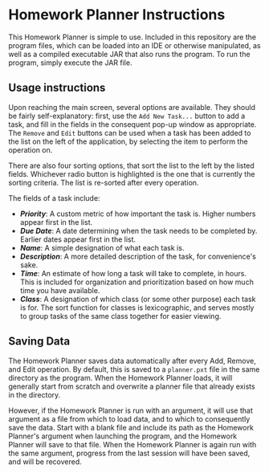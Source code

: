# Homework Planner Instructions

This Homework Planner is simple to use. Included in this repository are the program files, which can be loaded into an IDE or otherwise manipulated, as well as a compiled executable JAR that also runs the program. To run the program, simply execute the JAR file.

## Usage instructions

Upon reaching the main screen, several options are available. They should be fairly self-explanatory: first, use the ```Add New Task...``` button to add a task, and fill in the fields in the consequent pop-up window as appropriate. The ```Remove``` and ```Edit``` buttons can be used when a task has been added to the list on the left of the application, by selecting the item to perform the operation on.

There are also four sorting options, that sort the list to the left by the listed fields. Whichever radio button is highlighted is the one that is currently the sorting criteria. The list is re-sorted after every operation.

The fields of a task include:
- ***Priority***: A custom metric of how important the task is. Higher numbers appear first in the list.
- ***Due Date***: A date determining when the task needs to be completed by. Earlier dates appear first in the list.
- ***Name***: A simple designation of what each task is.
- ***Description***: A more detailed description of the task, for convenience's sake.
- ***Time***: An estimate of how long a task will take to complete, in hours. This is included for organization and prioritization based on how much time you have available.
- ***Class***: A designation of which class (or some other purpose) each task is for. The sort function for classes is lexicographic, and serves mostly to group tasks of the same class together for easier viewing.

## Saving Data

The Homework Planner saves data automatically after every Add, Remove, and Edit operation. By default, this is saved to a ```planner.pxt``` file in the same directory as the program. When the Homework Planner loads, it will generally start from scratch and overwrite a planner file that already exists in the directory.

However, if the Homework Planner is run with an argument, it will use that argument as a file from which to load data, and to which to consequently save the data. Start with a blank file and include its path as the Homework Planner's argument when launching the program, and the Homework Planner will save to that file. When the Homework Planner is again run with the same argument, progress from the last session will have been saved, and will be recovered.